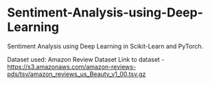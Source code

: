 # Sentiment-Analysis-using-Deep-Learning
Sentiment Analysis using Deep Learning in Scikit-Learn and PyTorch.

Dataset used: Amazon Review Dataset
Link to dataset - https://s3.amazonaws.com/amazon-reviews-pds/tsv/amazon_reviews_us_Beauty_v1_00.tsv.gz
